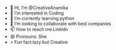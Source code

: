 - 👋 Hi, I’m @CreativeAnamika
- 👀 I’m interested in Coding
- 🌱 I’m currently learning python
- 💞️ I’m looking to collaborate with best companies
- 📫 How to reach me:Linkldn
- 😄 Pronouns: She
- ⚡ Fun fact:lazy but Creative

<!---
CreativeAnamika/CreativeAnamika is a ✨ special ✨ repository because its `README.md` (this file) appears on your GitHub profile.
You can click the Preview link to take a look at your changes.
--->
